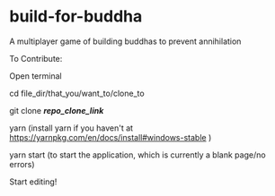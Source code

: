 # build-for-buddha
A multiplayer game of building buddhas to prevent annihilation

To Contribute:

Open terminal

cd file_dir/that_you/want_to/clone_to

git clone ___repo_clone_link___

yarn (install yarn if you haven't at https://yarnpkg.com/en/docs/install#windows-stable )

yarn start (to start the application, which is currently a blank page/no errors)

Start editing!

